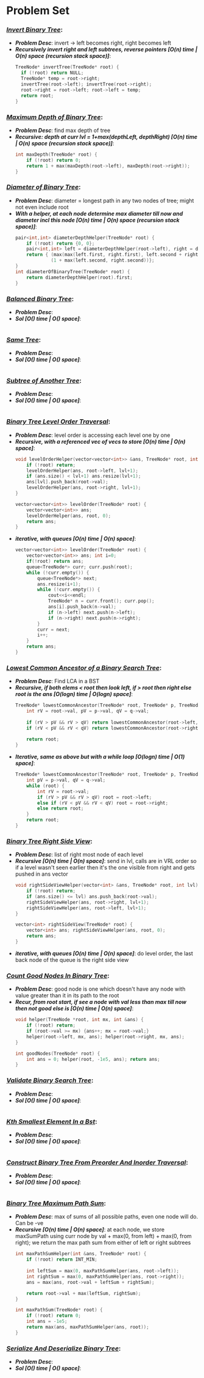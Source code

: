 # Problem Set

### ***[Invert Binary Tree](https://leetcode.com/problems/invert-binary-tree/)***:
- ***Problem Desc***: invert -> left becomes right, right becomes left
- ***Recursively invert right and left subtrees, reverse pointers [O(n) time | O(n) space (recursion stack space)]***:
  ```cpp
  TreeNode* invertTree(TreeNode* root) {
    if (!root) return NULL;
    TreeNode* temp = root->right;
    invertTree(root->left); invertTree(root->right);
    root->right = root->left; root->left = temp;
    return root;
  }
  ```


### ***[Maximum Depth of Binary Tree](https://leetcode.com/problems/maximum-depth-of-binary-tree/)***:
- ***Problem Desc***: find max depth of tree
- ***Recursive: depth at curr lvl = 1+max(depthLeft, depthRight) [O(n) time | O(n) space (recursion stack space)]***: 
  ```cpp
  int maxDepth(TreeNode* root) {
      if (!root) return 0;
      return 1 + max(maxDepth(root->left), maxDepth(root->right));
  }
  ```

### ***[Diameter of Binary Tree](https://leetcode.com/problems/diameter-of-binary-tree/)***:
- ***Problem Desc***: diameter = longest path in any two nodes of tree; might not even include root
- ***With a helper, at each node determine max diameter till now and diameter incl this node [O(n) time | O(n) space (recursion stack space)]***:
  ```cpp
  pair<int,int> diameterDepthHelper(TreeNode* root) {
      if (!root) return {0, 0};
      pair<int,int> left = diameterDepthHelper(root->left), right = diameterDepthHelper(root->right);
      return { (max(max(left.first, right.first), left.second + right.second)), 
               (1 + max(left.second, right.second))};
  }
  int diameterOfBinaryTree(TreeNode* root) {
      return diameterDepthHelper(root).first;
  }
  ```

### ***[Balanced Binary Tree](https://leetcode.com/problems/balanced-binary-tree/)***:
- ***Problem Desc***:
- ***Sol [O() time | O() space]***:
  ```cpp
  ```

### ***[Same Tree](https://leetcode.com/problems/same-tree/)***:
- ***Problem Desc***:
- ***Sol [O() time | O() space]***:
  ```cpp
  ```

### ***[Subtree of Another Tree](https://leetcode.com/problems/subtree-of-another-tree/)***:
- ***Problem Desc***:
- ***Sol [O() time | O() space]***:
  ```cpp
  ```

### ***[Binary Tree Level Order Traversal](https://leetcode.com/problems/binary-tree-level-order-traversal/)***:
- ***Problem Desc***: level order is accessing each level one by one
- ***Recursive, with a referenced vec of vecs to store [O(n) time | O(n) space]***:
  ```cpp
  void levelOrderHelper(vector<vector<int>> &ans, TreeNode* root, int lvl) {
      if (!root) return;
      levelOrderHelper(ans, root->left, lvl+1);
      if (ans.size() < lvl+1) ans.resize(lvl+1);
      ans[lvl].push_back(root->val);
      levelOrderHelper(ans, root->right, lvl+1);
  }

  vector<vector<int>> levelOrder(TreeNode* root) {
      vector<vector<int>> ans;
      levelOrderHelper(ans, root, 0);
      return ans;
  }
  ```
- ***iterative, with queues [O(n) time | O(n) space]***:
  ```cpp
  vector<vector<int>> levelOrder(TreeNode* root) {
      vector<vector<int>> ans; int i=0;
      if(!root) return ans;
      queue<TreeNode*> curr; curr.push(root);
      while (!curr.empty()) {
          queue<TreeNode*> next;
          ans.resize(i+1);
          while (!curr.empty()) {
              cout<<i<<endl;
              TreeNode* n = curr.front(); curr.pop();
              ans[i].push_back(n->val);
              if (n->left) next.push(n->left);
              if (n->right) next.push(n->right);
          }
          curr = next;
          i++;
      }
      return ans;
  }
  ```


### ***[Lowest Common Ancestor of a Binary Search Tree](https://leetcode.com/problems/lowest-common-ancestor-of-a-binary-search-tree/)***:
- ***Problem Desc***: Find LCA in a BST
- ***Recursive, if both elems < root then look left, if > root then right else root is the ans [O(logn) time | O(logn) space]***:
  ```cpp
  TreeNode* lowestCommonAncestor(TreeNode* root, TreeNode* p, TreeNode* q) {
      int rV = root->val, pV = p->val, qV = q->val;
      
      if (rV > pV && rV > qV) return lowestCommonAncestor(root->left, p, q);
      if (rV < pV && rV < qV) return lowestCommonAncestor(root->right, p, q);
      
      return root;
  }
  ```
- ***Iterative, same as above but with a while loop [O(logn) time | O(1) space]***:
  ```cpp
  TreeNode* lowestCommonAncestor(TreeNode* root, TreeNode* p, TreeNode* q) {
      int pV = p->val, qV = q->val;
      while (root) {
          int rV = root->val;
          if (rV > pV && rV > qV) root = root->left;
          else if (rV < pV && rV < qV) root = root->right;
          else return root;
      }
      return root;
  }
  ```

### ***[Binary Tree Right Side View](https://leetcode.com/problems/binary-tree-right-side-view/)***:
- ***Problem Desc***: list of right most node of each level
- ***Recursive [O(n) time | O(n) space]***: send in lvl, calls are in VRL order so if a level wasn't seen earlier then it's the one visible from right and gets pushed in ans vector
  ```cpp
  void rightSideViewHelper(vector<int> &ans, TreeNode* root, int lvl) {
      if (!root) return;
      if (ans.size() <= lvl) ans.push_back(root->val);
      rightSideViewHelper(ans, root->right, lvl+1);
      rightSideViewHelper(ans, root->left, lvl+1);
  }
  
  vector<int> rightSideView(TreeNode* root) {
      vector<int> ans; rightSideViewHelper(ans, root, 0);
      return ans;
  }
  ```
- ***iterative, with queues [O(n) time | O(n) space]***: do level order, the last back node of the queue is the right side view

### ***[Count Good Nodes In Binary Tree](https://leetcode.com/problems/count-good-nodes-in-binary-tree/)***:
- ***Problem Desc***: good node is one which doesn't have any node with value greater than it in its path to the root
- ***Recur, from root start, if see a node with val less than max till now then not good else is [O(n) time | O(n) space]***:
  ```cpp
  void helper(TreeNode *root, int mx, int &ans) {
      if (!root) return;
      if (root->val >= mx) {ans++; mx = root->val;}
      helper(root->left, mx, ans); helper(root->right, mx, ans);
  }

  int goodNodes(TreeNode* root) {
      int ans = 0; helper(root, -1e5, ans); return ans;
  }
  ```

### ***[Validate Binary Search Tree](https://leetcode.com/problems/validate-binary-search-tree/)***:
- ***Problem Desc***:
- ***Sol [O() time | O() space]***:
  ```cpp
  ```

### ***[Kth Smallest Element In a Bst](https://leetcode.com/problems/kth-smallest-element-in-a-bst/)***:
- ***Problem Desc***:
- ***Sol [O() time | O() space]***:
  ```cpp
  ```

### ***[Construct Binary Tree From Preorder And Inorder Traversal](https://leetcode.com/problems/construct-binary-tree-from-preorder-and-inorder-traversal/)***:
- ***Problem Desc***:
- ***Sol [O() time | O() space]***:
  ```cpp
  ```

### ***[Binary Tree Maximum Path Sum](https://leetcode.com/problems/binary-tree-maximum-path-sum/)***:
- ***Problem Desc***: max of sums of all possible paths, even one node will do. Can be -ve
- ***Recursive [O(n) time | O(n) space]***: at each node, we store maxSumPath using curr node by val + max(0, from left) + max(0, from right); we return the max path sum from either of left or right subtrees
  ```cpp
  int maxPathSumHelper(int &ans, TreeNode* root) {
      if (!root) return INT_MIN;
      
      int leftSum = max(0, maxPathSumHelper(ans, root->left));
      int rightSum = max(0, maxPathSumHelper(ans, root->right));
      ans = max(ans, root->val + leftSum + rightSum);

      return root->val + max(leftSum, rightSum);
  }

  int maxPathSum(TreeNode* root) {
      if (!root) return 0;
      int ans = -1e5;
      return max(ans, maxPathSumHelper(ans, root));
  }
  ```

### ***[Serialize And Deserialize Binary Tree](https://leetcode.com/problems/serialize-and-deserialize-binary-tree/)***:
- ***Problem Desc***:
- ***Sol [O() time | O() space]***:
  ```cpp
  ```
